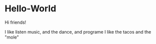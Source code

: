 # Hello-World

Hi friends!

I like listen music, and the dance, and programe
I like the tacos and the "mole"
